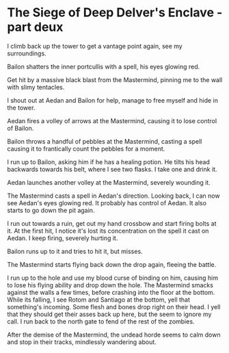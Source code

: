 # The Siege of Deep Delver's Enclave - part deux

I climb back up the tower to get a vantage point again, see my surroundings.

Bailon shatters the inner portcullis with a spell, his eyes glowing red.

Get hit by a massive black blast from the Mastermind, pinning me to the wall with slimy tentacles.

I shout out at Aedan and Bailon for help, manage to free myself and hide in the tower.

Aedan fires a volley of arrows at the Mastermind, causing it to lose control of Bailon.

Bailon throws a handful of pebbles at the Mastermind, casting a spell causing it to frantically count the pebbles for a moment.

I run up to Bailon, asking him if he has a healing potion. He tilts his head backwards towards his belt, where I see two flasks. I take one and drink it.

Aedan launches another volley at the Mastermind, severely wounding it.

The Mastermind casts a spell in Aedan's direction. Looking back, I can now see Aedan's eyes glowing red. It probably has control of Aedan. It also starts to go down the pit again.

I run out towards a ruin, get out my hand crossbow and start firing bolts at it. At the first hit, I notice it's lost its concentration on the spell it cast on Aedan. I keep firing, severely hurting it.

Bailon runs up to it and tries to hit it, but misses.

The Mastermind starts flying back down the drop again, fleeing the battle.

I run up to the hole and use my blood curse of binding on him, causing him to lose his flying ability and drop down the hole. The Mastermind smacks against the walls a few times, before crashing into the floor at the bottom. While its falling, I see Rotom and Santiago at the bottom, yell that something's incoming. Some flesh and bones drop right on their head. I yell that they should get their asses back up here, but the seem to ignore my call. I run back to the north gate to fend of the rest of the zombies.

After the demise of the Mastermind, the undead horde seems to calm down and stop in their tracks, mindlessly wandering about.